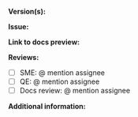 <!--- PR title format: [GH#<gh-issue-id>][BZ#<bz-issue-id>][RHIDP#<jira-issue-id>]: <short-description-of-the-pr> --->

<!--- If your changes apply to the latest released and/or in-development version of RHDH, open your PR against the `main` branch and cherrypick your PR to any released branches that you want to apply your changes to. --->

**Version(s):**
<!--- Specify the version(s) of RHDH that your PR applies to. -->

**Issue:**
<!--- Add a link to the Bugzilla, Jira, or GitHub issue. --->

**Link to docs preview:**
<!--- Add direct link(s) to the exact page(s) that contain the updated content from the preview build. --->

**Reviews:**
- [ ] SME: @ mention assignee
- [ ] QE: @ mention assignee
- [ ] Docs review: @ mention assignee
<!--- SME approval is required to merge a PR unless the changes are made by a subject matter expert. --->
<!--- QE approval is required to merge a PR unless there are no technical changes to the content. --->
<!--- Docs team approval is required for ALL PRs. --->

**Additional information:**
<!--- Optional: Include additional context or expand the description here.--->

<!--- After you open your PR, request reviews from all required stakeholders via Slack GitHub, or Jira. --->
